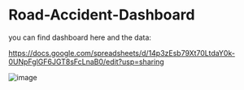 # Road-Accident-Dashboard
you can find dashboard here and the data:

 https://docs.google.com/spreadsheets/d/14p3zEsb79Xt70LtdaY0k-0UNpFglGF6JGT8sFcLnaB0/edit?usp=sharing

 ![image](https://github.com/AlaaElnakeeb81536/Road-Accident-Dashboard/assets/103367236/9df7bbb2-41ba-4cf4-a220-edb9b2efcd28)

